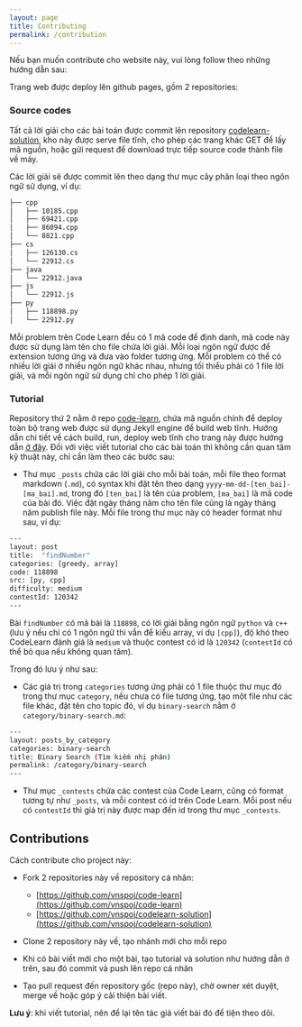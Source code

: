 ```yaml
---
layout: page
title: Contributing
permalink: /contribution
---
```


Nếu bạn muốn contribute cho website này, vui lòng follow theo những hướng dẫn sau:

Trang web được deploy lên github pages, gồm 2 repositories:

### Source codes

Tất cả lời giải cho các bài toán được commit lên repository [codelearn-solution](https://github.com/vnspoj/codelearn-solution), kho này được serve file tĩnh, cho phép các trang khác GET để lấy mã nguồn, hoặc gửi request để download trực tiếp source code thành file về máy.

Các lời giải sẽ được commit lên theo dạng thư mục cây phân loại theo ngôn ngữ sử dụng, ví dụ:

```bash
├── cpp
│   ├── 10185.cpp
│   ├── 69421.cpp
│   ├── 86094.cpp
│   └── 8821.cpp
├── cs
│   ├── 126130.cs
│   └── 22912.cs
├── java
│   └── 22912.java
├── js
│   └── 22912.js
├── py
│   ├── 118898.py
│   └── 22912.py
```

Mỗi problem trên Code Learn đều có 1 mã code để định danh, mã code này được sử dụng làm tên cho file chứa lời giải. Mỗi loại ngôn ngữ được để extension tương ứng và đưa vào folder tương ứng. Mỗi problem có thể có nhiều lời giải ở nhiều ngôn ngữ khác nhau, nhưng tối thiểu phải có 1 file lời giải, và mỗi ngôn ngữ sử dụng chỉ cho phép 1 lời giải.

### Tutorial

Repository thứ 2 nằm ở repo [code-learn](https://github.com/vnspoj/code-learn), chứa mã nguồn chính để deploy toàn bộ trang web được sử dụng Jekyll engine để build web tĩnh. Hướng dẫn chi tiết về cách build, run, deploy web tĩnh cho trang này được hướng dẫn [ở đây](https://github.com/vnspoj/vnspoj.github.io#development). Đối với việc viết tutorial cho các bài toán thì không cần quan tâm kỹ thuật này, chỉ cần làm theo các bước sau:

+ Thư mục `_posts` chứa các lời giải cho mỗi bài toán, mỗi file theo format markdown (`.md`), có syntax khi đặt tên theo dạng `yyyy-mm-dd-[ten_bai]-[ma_bai].md`, trong đó `[ten_bai]` là tên của problem, `[ma_bai]` là mã code của bài đó. Việc đặt ngày tháng năm cho tên file cũng là ngày tháng năm publish file này. Mỗi file trong thư mục này có header format như sau, ví dụ:

```bash
---
layout: post
title:  "findNumber"
categories: [greedy, array]
code: 118898
src: [py, cpp]
difficulty: medium
contestId: 120342
---
```

Bài `findNumber` có mã bài là `118898`, có lời giải bằng ngôn ngữ `python` và `c++` (lưu ý nếu chỉ có 1 ngôn ngữ thì vẫn để kiểu array, ví dụ `[cpp]`), độ khó theo CodeLearn đánh giá là `medium` và thuộc contest có id là `120342` (`contestId` có thể bỏ qua nếu không quan tâm).

Trong đó lưu ý như sau:

+ Các giá trị trong `categories` tương ứng phải có 1 file thuộc thư mục đó trong thư mục `category`, nếu chưa có file tương ứng, tạo một file như các file khác, đặt tên cho topic đó, ví dụ `binary-search` nằm ở `category/binary-search.md`:

```bash
---
layout: posts_by_category
categories: binary-search
title: Binary Search (Tìm kiếm nhị phân)
permalink: /category/binary-search
---
```

+ Thư mục `_contests` chứa các contest của Code Learn, cũng có format tương tự như `_posts`, và mỗi contest có id trên Code Learn. Mỗi post nếu có `contestId` thì giá trị này được map đến id trong thư mục `_contests`.

## Contributions

Cách contribute cho project này:

+ Fork 2 repositories này về repository cá nhân:
	+ [https://github.com/vnspoj/code-learn](https://github.com/vnspoj/code-learn)
	+ [https://github.com/vnspoj/codelearn-solution](https://github.com/vnspoj/codelearn-solution)

+ Clone 2 repository này về, tạo nhánh mới cho mỗi repo
+ Khi có bài viết mới cho một bài, tạo tutorial và solution như hướng dẫn ở trên, sau đó commit và push lên repo cá nhân
+ Tạo pull request đến repository gốc (repo này), chờ owner xét duyệt, merge về hoặc góp ý cải thiện bài viết.

**Lưu ý**: khi viết tutorial, nên để lại tên tác giả viết bài đó để tiện theo dõi.
